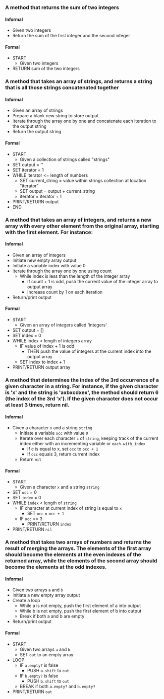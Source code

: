 ### A method that returns the sum of two integers
#### Informal
* Given two integers
* Return the sum of the first integer and the second integer
#### Formal
* START
  * Given two integers
* RETURN sum of the two integers

### A method that takes an array of strings, and returns a string that is all those strings concatenated together
#### Informal
* Given an array of strings
* Prepare a blank new string to store output
* Iterate through the array one by one and concatenate each iteration to the output string
* Return the output string
#### Formal
* START
  * Given a collection of strings called "strings"
* SET output = ''
* SET iterator = 1
* WHILE iterator <= length of numbers 
  * SET current_string = value within strings collection at location "iterator"
  * SET output = output + current_string
  * iterator = iterator + 1
* PRINT/RETURN output
* END

### A method that takes an array of integers, and returns a new array with every other element from the original array, starting with the first element. For instance:
#### Informal
* Given an array of integers
* Initiate new empty array output
* Initiate a variable index with value 0
* Iterate through the array one by one using count
  * While index is less than the length of the integer array
    * If count + 1 is odd, push the current value of the integer array to output array
    * Increase count by 1 on each iteration
* Return/print output
#### Formal
* START
  * Given an array of integers called 'integers'
* SET output = []
* SET index = 0
* WHILE index < length of integers array
  * IF value of index + 1 is odd
    * THEN push the value of integers at the current index into the output array
  * SET index to index + 1
* PRINT/RETURN output array

### A method that determines the index of the 3rd occurrence of a given character in a string. For instance, if the given character is 'x' and the string is 'axbxcdxex', the method should return 6 (the index of the 3rd 'x'). If the given character does not occur at least 3 times, return nil.
#### Informal
* Given a character ```x``` and a string ```string```
  * Initiate a variable ```occ``` with value ```0```
  * Iterate over each character ```c``` of ```string```, keeping track of the current index either with an incrementing variable or ```each.with_index```
    * If c is equal to x, set ```occ``` to ```occ + 1```
    * If ```occ``` equals 3, return current index
  * Return ```nil```
#### Formal
* START
  * Given a character ```x``` and a string ```string```
* SET ```occ``` = 0
* SET ```index``` = 0
* WHILE ```index``` < length of ```string```
  * IF character at current index of string is equal to ```x```
    * SET ```occ``` = ```occ + 1```
  * IF ```occ``` == 3
    * PRINT/RETURN ```index```
* PRINT/RETURN ```nil```

### A method that takes two arrays of numbers and returns the result of merging the arrays. The elements of the first array should become the elements at the even indexes of the returned array, while the elements of the second array should become the elements at the odd indexes.
#### Informal
* Given two arrays ```a``` and ```b```
* Initiate a new empty array output
* Create a loop
  * While a is not empty, push the first element of a into output
  * While b is not empty, push the first element of b into output
  * Break if both a and b are empty
* Return/print output
#### Formal
* START
  * Given two arrays ```a``` and ```b```
  * SET ```out``` to an empty array
* LOOP
  * IF ```a.empty?``` is false 
    * PUSH ```a.shift``` to ```out```
  * IF ```b.empty?``` is false
    * PUSH ```b.shift``` to ```out```
  * BREAK if both ```a.empty?``` and ```b.empty?```
* PRINT/RETURN ```out```
